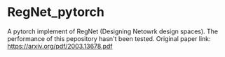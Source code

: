 # RegNet_pytorch
A pytorch implement of RegNet (Designing Netowrk design spaces). The performance of this pepository hasn't been tested. Original paper link: https://arxiv.org/pdf/2003.13678.pdf
